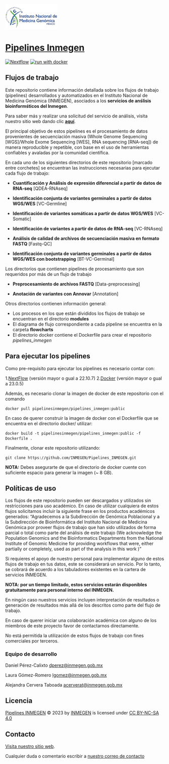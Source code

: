 [![INMEGEN](./flowcharts/inmegen_t1.png)](https://www.inmegen.gob.mx/)
#  [Pipelines Inmegen](https://serviciosbio.inmegen.gob.mx/)
[![Nextflow](https://img.shields.io/badge/nextflow%20DSL2-%E2%89%A522.10.7-23aa62.svg)](https://www.nextflow.io/)
[![run with docker](https://img.shields.io/badge/run%20with-docker-0db7ed?labelColor=000000&logo=docker)](https://www.docker.com/)

## Flujos de trabajo 

Este repositorio contiene información detallada sobre los flujos de trabajo (pipelines) desarrollados y automatizados en el Instituto Nacional de Medicina Genómica (INMEGEN), asociados a los **servicios de anślisis bioinformśticos del Inmegen**.

Para saber más y realizar una solicitud del servicio de análisis, visita nuestro sitio web dando clic [**aquí**](https://serviciosbio.inmegen.gob.mx/).

El principal objetivo de estos pipelines es el procesamiento de datos provenientes de secuenciación masiva (Whole Genome Sequencing [WGS]/Whole Exome Sequencing [WES], RNA sequencing [RNA-seq]) de manera reproducible y repetible, con base en el uso de herramientas confiables y avaladas por la comunidad científica. 

En cada uno de los siguientes directorios de este repositorio [marcado entre corchetes] se encuentran las instrucciones necesarias para ejecutar cada flujo de trabajo: 

 - **Cuantificación y Análisis de expresión diferencial a partir de datos de RNA-seq** [QDEA-RNAseq]

 - **Identificación conjunta de variantes germinales a partir de datos WGS/WES** [VC-Germline]
   
 - **Identificación de variantes somáticas a partir de datos WGS/WES** [VC-Somatic]

 - **Identificación de variantes a partir de datos de RNA-seq**  [VC-RNAseq]

 - **Análisis de calidad de archivos de secuenciación masiva en formato FASTQ** [Fastq-QC]

 - **Identificación conjunta de variantes germinales a partir de datos WGS/WES con bootstrapping** [BT-VC-Germinal]

Los directorios que contienen pipelines de procesamiento que son requeridos por más de un flujo de trabajo
 
 - **Preprocesamiento de archivos FASTQ** [Data-preprocessing]

 - **Anotación de variantes con Annovar** [Annotation]

Otros directorios contienen información general:

 - Los procesos en los que están divididos los flujos de trabajo se encuentran en el directorio **modules**
 - El diagrama de flujo correspondiente a cada pipeline se encuentra en la carpeta **flowcharts**
 - El directorio docker contiene el Dockerfile para crear el repositorio *pipelines_inmegen*


##  Para ejecutar los pipelines 

Como pre-requisito para ejecutar los pipelines es necesario contar con:

1.[NextFlow](https://www.nextflow.io/docs/latest/index.html) (versión mayor o gual a 22.10.7)
2.[Docker](https://docs.docker.com/) (versión mayor o gual a 23.0.5)

Además, es necesario clonar la imagen de docker de este repositorio con el comando 

	docker pull pipelinesinmegen/pipelines_inmegen:public

En caso de querer construir la imagen de docker con el Dockerfile que se encuentra en el directorio docker/ utilizar:

	docker build -t pipelinesinmegen/pipelines_inmegen:public -f Dockerfile .

Finalmente, clonar este repositorio utilizando: 

 	git clone https://github.com/INMEGEN/Pipelines_INMEGEN.git

**NOTA:** Debes asegurarte de que el directorio de docker cuente con suficiente espacio para generar la imagen (~ 8 GB).

## Políticas de uso

Los flujos de este repositorio pueden ser descargados y utilizados sin restricciones para uso académico. En caso de utilizar cualquiera de estos flujos solicitamos incluir la siguiente frase en los productos académicos generados: “Agradecemos a la Subdirección de Genómica Poblacional y a la Subdirección de Bioinformática del Instituto Nacional de Medicina Genómica por proveer flujos de trabajo que han sido utilizados de forma parcial o total como parte del análisis de este trabajo (We acknowledge the Population Genomics and the Bioinformatics Departments from the National Institute of Genomic Medicine for providing workflows that were, either partially or completely, used as part of the analysis in this work )”

Si requieres el apoyo de nuestro personal para implementar alguno de estos flujos de trabajo en tus datos, este se considerará un servicio. Por lo tanto, se cobrará de acuerdo a los tabuladores existentes en la cartera de servicios INMEGEN. 

**NOTA: por un tiempo limitado, estos servicios estarán disponibles gratuitamente para personal interno del INMEGEN.**

En ningún caso nuestros servicios incluyen interpretación de resultados o generación de resultados más allá de los descritos como parte del flujo de trabajo.

En caso de querer iniciar una colaboración académica con alguno de los miembros de este proyecto favor de contactarnos directamente.

No está permitida la utilización de estos flujos de trabajo con fines comerciales por terceros.  

### Equipo de desarrollo

Daniel Pérez-Calixto [dperez@inmegen.gob.mx](dperez@inmegen.gob.mx)

Laura Gómez-Romero [lgomez@inmegen.gob.mx](lgomez@inmegen.gob.mx)

Alejandra Cervera Taboada [acerverat@inmegen.gob.mx](acerverat@inmegen.gob.mx)

## Licencia 
[Pipelines INMEGEN](https://github.com/INMEGEN/Pipelines_INMEGEN/tree/Principal) © 2023 by [INMEGEN](https://www.inmegen.gob.mx/) is licensed under [CC BY-NC-SA 4.0](https://creativecommons.org/licenses/by-nc-sa/4.0/?ref=chooser-v1)

## Contacto

[Visita nuestro sitio web](https://serviciosbio.inmegen.gob.mx/).

Cualquier duda o comentario escribir a [nuestro correo de contacto](serviciosbioinfo@inmegen.edu.mx)
